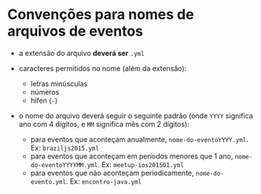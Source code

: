 # Convenções para nomes de arquivos de eventos

- a extensão do arquivo **deverá ser** `.yml`

- caracteres permitidos no nome (além da extensão):
  - letras minúsculas
  - números
  - hífen (`-`)

- o nome do arquivo deverá seguir o seguinte padrão (onde `YYYY` significa ano com 4 dígitos, e `MM` significa mês com 2 dígitos):
  - para eventos que aconteçam anualmente, `nome-do-eventoYYYY.yml`. Ex: `braziljs2015.yml`
  - para eventos que aconteçam em períodos menores que 1 ano, `nome-do-eventoYYYYMM.yml`. Ex: `meetup-ios201501.yml`
  - para eventos que não aconteçam periodicamente, `nome-do-evento.yml`. Ex: `encontro-java.yml`
